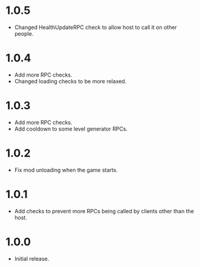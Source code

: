 # 1.0.5
- Changed HealthUpdateRPC check to allow host to call it on other people.
# 1.0.4
- Add more RPC checks.
- Changed loading checks to be more relaxed.
# 1.0.3
- Add more RPC checks.
- Add cooldown to some level generator RPCs.
# 1.0.2
- Fix mod unloading when the game starts.
# 1.0.1
- Add checks to prevent more RPCs being called by clients other than the host.
# 1.0.0
- Initial release.